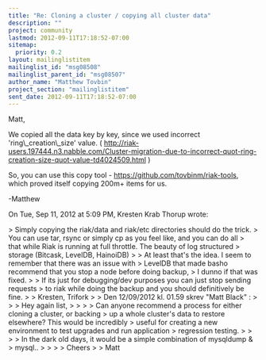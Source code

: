 ```yaml
---
title: "Re: Cloning a cluster / copying all cluster data"
description: ""
project: community
lastmod: 2012-09-11T17:18:52-07:00
sitemap:
  priority: 0.2
layout: mailinglistitem
mailinglist_id: "msg08508"
mailinglist_parent_id: "msg08507"
author_name: "Matthew Tovbin"
project_section: "mailinglistitem"
sent_date: 2012-09-11T17:18:52-07:00
---
```



Matt,

We copied all the data key by key, since we used incorrect
'ring\\_creation\\_size' value.
(
http://riak-users.197444.n3.nabble.com/Cluster-migration-due-to-incorrect-quot-ring-creation-size-quot-value-td4024509.html
)

So, you can use this copy tool - https://github.com/tovbinm/riak-tools,
which proved itself copying 200m+ items for us.

-Matthew

On Tue, Sep 11, 2012 at 5:09 PM, Kresten Krab Thorup wrote:

&gt; Simply copying the riak/data and riak/etc directories should do the trick.
&gt; You can use tar, rsync or simply cp as you feel like, and you can do all
&gt; that while Riak is running at full throttle. The beauty of log structured
&gt; storage (Bitcask, LevelDB, HainoiDB)
&gt;
&gt; At least that's the idea. I seem to remember that there was an issue with
&gt; LevelDB that made basho recommend that you stop a node before doing backup,
&gt; I dunno if that was fixed.
&gt;
&gt; If its just for debugging/dev purposes you can just stop sending requests
&gt; to riak while doing the backup and you should definitively be fine.
&gt;
&gt; Kresten, Trifork
&gt;
&gt; Den 12/09/2012 kl. 01.59 skrev "Matt Black" :
&gt;
&gt; &gt; Hey again list,
&gt; &gt;
&gt; &gt; Can anyone recommend a process for either cloning a cluster, or backing
&gt; up a whole cluster's data to restore elsewhere? This would be incredibly
&gt; useful for creating a new environment to test upgrades and run application
&gt; regression testing.
&gt; &gt;
&gt; &gt; In the dark old days, it would be a simple combination of mysqldump &
&gt; mysql..
&gt; &gt;
&gt; &gt; Cheers
&gt; &gt; Matt

